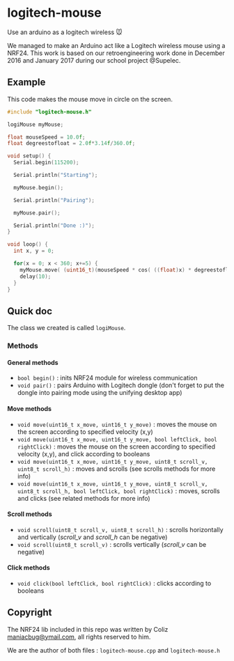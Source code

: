 # logitech-mouse
Use an arduino as a logitech wireless 🐭

We managed to make an Arduino act like a Logitech wireless mouse using a NRF24. This work is based on our retroengineering work done in December 2016 and January 2017 during our school project @Supelec.

## Example

This code makes the mouse move in circle on the screen.

```cpp
#include "logitech-mouse.h"

logiMouse myMouse;

float mouseSpeed = 10.0f;
float degreestofloat = 2.0f*3.14f/360.0f;

void setup() {
  Serial.begin(115200);

  Serial.println("Starting");

  myMouse.begin();

  Serial.println("Pairing");

  myMouse.pair();

  Serial.println("Done :)");
}

void loop() {
  int x, y = 0;

  for(x = 0; x < 360; x+=5) {
    myMouse.move( (uint16_t)(mouseSpeed * cos( ((float)x) * degreestofloat ) ),  (uint16_t)(mouseSpeed * sin( ((float)x) * degreestofloat ) ));
    delay(10);
  }
}
```

## Quick doc

The class we created is called `logiMouse`.

### Methods

#### General methods

- `bool begin()` : inits NRF24 module for wireless communication
- `void pair()` : pairs Arduino with Logitech dongle (don't forget to put the dongle into pairing mode using the unifying desktop app)

#### Move methods

- `void move(uint16_t x_move, uint16_t y_move)` : moves the mouse on the screen according to specified velocity (x,y)
- `void move(uint16_t x_move, uint16_t y_move, bool leftClick, bool rightClick)` : moves the mouse on the screen according to specified velocity (x,y), and click according to booleans
- `void move(uint16_t x_move, uint16_t y_move, uint8_t scroll_v, uint8_t scroll_h)` : moves and scrolls (see scrolls methods for more info)
- `void move(uint16_t x_move, uint16_t y_move, uint8_t scroll_v, uint8_t scroll_h, bool leftClick, bool rightClick)` : moves, scrolls and clicks (see related methods for more info)

#### Scroll methods

- `void scroll(uint8_t scroll_v, uint8_t scroll_h)` : scrolls horizontally and vertically (_scroll_v_ and _scroll_h_ can be negative)
- `void scroll(uint8_t scroll_v)` : scrolls vertically (_scroll_v_ can be negative)

#### Click methods

- `void click(bool leftClick, bool rightClick)` : clicks according to booleans


## Copyright

The NRF24 lib included in this repo was written by Coliz <maniacbug@ymail.com>, all rights reserved to him.

We are the author of both files : `logitech-mouse.cpp` and `logitech-mouse.h`

